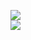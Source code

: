[![](https://img.shields.io/badge/Made%20With-Github%20Spray-lightgrey.svg?style=for-the-badge&logo=github)](https://github.com/Annihil/github-spray#3116)  
[![](https://i.imgur.com/2DrTn0Z.gif)](https://github.com/Annihil/github-spray)